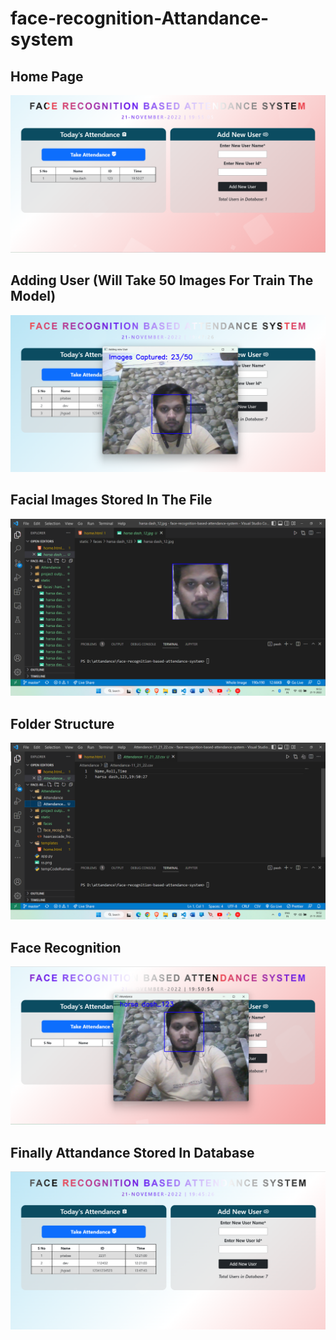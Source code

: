 # face-recognition-Attandance-system
## Home Page
![main home page](https://raw.githubusercontent.com/harsadas/face-recognition-Attandance-system/master/project%20output%20images/Screenshot%202022-11-21%20195536.png)
## Adding User (Will Take 50 Images For Train The Model)
![home page](https://raw.githubusercontent.com/harsadas/face-recognition-Attandance-system/master/project%20output%20images/Screenshot%202022-11-21%20194750.png)
## Facial Images Stored In The File

![](https://raw.githubusercontent.com/harsadas/face-recognition-Attandance-system/master/project%20output%20images/Screenshot%202022-11-21%20195330.png)
## Folder Structure
![](https://raw.githubusercontent.com/harsadas/face-recognition-Attandance-system/master/project%20output%20images/Screenshot%202022-11-21%20195242.png)
## Face Recognition
![](https://raw.githubusercontent.com/harsadas/face-recognition-Attandance-system/master/project%20output%20images/Screenshot%202022-11-21%20195123.png)
## Finally Attandance Stored In Database
![](https://raw.githubusercontent.com/harsadas/face-recognition-Attandance-system/master/project%20output%20images/Screenshot%202022-11-21%20194611.png)
